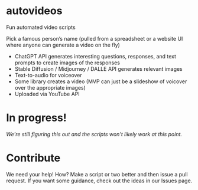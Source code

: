 # autovideos
Fun automated video scripts

Pick a famous person’s name (pulled from a spreadsheet or a website UI where anyone can generate a video on the fly)
- ChatGPT API generates interesting questions, responses, and text prompts to create images of the responses
- Stable Diffusion / Midjourney / DALLE API generates relevant images
- Text-to-audio for voiceover
- Some library creates a video (MVP can just be a slideshow of voicover over the appropriate images)
- Uploaded via YouTube API


# In progress! #
*We're still figuring this out and the scripts won't likely work at this point.*

# Contribute #
We need your help! How? Make a script or two better and then issue a pull request. If you want some guidance, check out the ideas in our Issues page.
